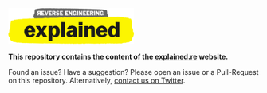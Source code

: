 
<img src="static/images/explained.svg" width="50%">

**This repository contains the content of the [explained.re](https://explained.re) website.**

Found an issue? Have a suggestion? Please open an issue or a Pull-Request on this repository. Alternatively, [contact us on Twitter](https://twitter.com/ExplainedRE).

